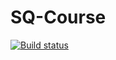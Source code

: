 # SQ-Course
[![Build status](https://ci.appveyor.com/api/projects/status/xepe33pus9v3tt6m?svg=true)](https://ci.appveyor.com/project/Gvard-Windlass/sq-course)
